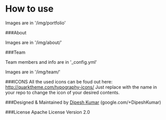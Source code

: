 
# How to use


Images are in '/img/portfolio'

###About

Images are in '/img/about/'

###Team

Team members and info are in '_config.yml'

Images are in '/img/team/'



###ICONS
All the used icons can be foud out here: http://quarktheme.com/typography-icons/
Just replace with the name in your repo to change the icon of your desired contents.


###Designed & Maintained by
<a href="https://about.me/dipeshkumar">Dipesh Kumar</a> (google.com/+DipeshKumar)

###License
Apache License Version 2.0

